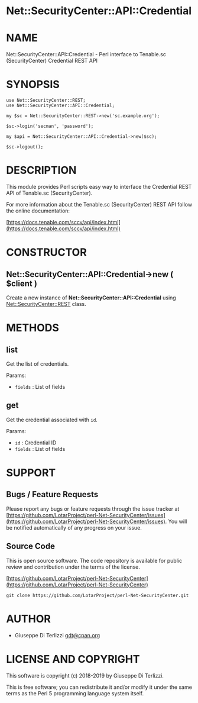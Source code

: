 # Net::SecurityCenter::API::Credential
# NAME

Net::SecurityCenter::API::Credential - Perl interface to Tenable.sc (SecurityCenter) Credential REST API

# SYNOPSIS

    use Net::SecurityCenter::REST;
    use Net::SecurityCenter::API::Credential;

    my $sc = Net::SecurityCenter::REST->new('sc.example.org');

    $sc->login('secman', 'password');

    my $api = Net::SecurityCenter::API::Credential->new($sc);

    $sc->logout();

# DESCRIPTION

This module provides Perl scripts easy way to interface the Credential REST API of Tenable.sc
(SecurityCenter).

For more information about the Tenable.sc (SecurityCenter) REST API follow the online documentation:

[https://docs.tenable.com/sccv/api/index.html](https://docs.tenable.com/sccv/api/index.html)

# CONSTRUCTOR

## Net::SecurityCenter::API::Credential->new ( $client )

Create a new instance of **Net::SecurityCenter::API::Credential** using [Net::SecurityCenter::REST](Net-SecurityCenter-REST.md) class.

# METHODS

## list

Get the list of credentials.

Params:

- `fields` : List of fields

## get

Get the credential associated with `id`.

Params:

- `id` : Credential ID
- `fields` : List of fields

# SUPPORT

## Bugs / Feature Requests

Please report any bugs or feature requests through the issue tracker
at [https://github.com/LotarProject/perl-Net-SecurityCenter/issues](https://github.com/LotarProject/perl-Net-SecurityCenter/issues).
You will be notified automatically of any progress on your issue.

## Source Code

This is open source software.  The code repository is available for
public review and contribution under the terms of the license.

[https://github.com/LotarProject/perl-Net-SecurityCenter](https://github.com/LotarProject/perl-Net-SecurityCenter)

    git clone https://github.com/LotarProject/perl-Net-SecurityCenter.git

# AUTHOR

- Giuseppe Di Terlizzi <gdt@cpan.org>

# LICENSE AND COPYRIGHT

This software is copyright (c) 2018-2019 by Giuseppe Di Terlizzi.

This is free software; you can redistribute it and/or modify it under
the same terms as the Perl 5 programming language system itself.
